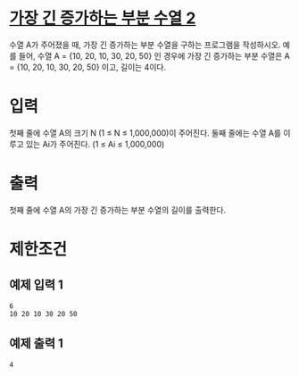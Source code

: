 # [가장 긴 증가하는 부분 수열 2](https://www.acmicpc.net/problem/12015)

수열 A가 주어졌을 때, 가장 긴 증가하는 부분 수열을 구하는 프로그램을 작성하시오.
예를 들어, 수열 A = {10, 20, 10, 30, 20, 50} 인 경우에 가장 긴 증가하는 부분 수열은 A = {10, 20, 10, 30, 20, 50} 이고, 길이는 4이다.

# 입력


첫째 줄에 수열 A의 크기 N (1 ≤ N ≤ 1,000,000)이 주어진다.
둘째 줄에는 수열 A를 이루고 있는 Ai가 주어진다. (1 ≤ Ai ≤ 1,000,000)

# 출력


첫째 줄에 수열 A의 가장 긴 증가하는 부분 수열의 길이를 출력한다.

# 제한조건



## 예제 입력 1

```
6
10 20 10 30 20 50
```

## 예제 출력 1

```
4
```

